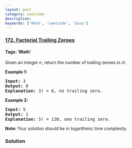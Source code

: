 ```yaml
---
layout: post
category: Leetcode
description: 
keywords: ['Math', 'Leetcode', 'Easy']
---
```

### [172. Factorial Trailing Zeroes](https://leetcode.com/problems/factorial-trailing-zeroes)

#### Tags: 'Math'

<div class="content__u3I1 question-content__JfgR"><div><p>Given an integer <i>n</i>, return the number of trailing zeroes in <i>n</i>!.</p>
<p><strong>Example 1:</strong></p>
<pre><strong>Input:</strong> 3
<strong>Output:</strong> 0
<strong>Explanation:</strong> 3! = 6, no trailing zero.</pre>
<p><strong>Example 2:</strong></p>
<pre><strong>Input:</strong> 5
<strong>Output:</strong> 1
<strong>Explanation:</strong> 5! = 120, one trailing zero.</pre>
<p><b>Note: </b>Your solution should be in logarithmic time complexity.</p>
</div></div>

### Solution

